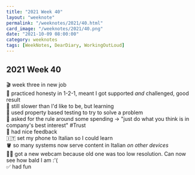 ```yaml
---
title: "2021 Week 40"
layout: "weeknote"
permalink: "/weeknotes/2021/40.html"
card_image: "/weeknotes/2021/40.png"
date: "2021-10-09 08:00:00"
category: weeknotes
tags: [WeekNotes, DearDiary, WorkingOutLoud]
---
```


## 2021 Week 40

🎬 week three in new job <br/>
🤔 practiced honesty in 1-2-1, meant I got supported *and* challenged, good result <br/>
🧠 still slower than I'd like to be, but learning <br/>
🔢 used property based testing to try to solve a problem <br/>
🤯 asked for the rule around some spending -> "just do what you think is in company's best interest" #Trust <br/>
💖 had nice feedback <br/>
🇮🇹 set my phone to Italian so I could learn <br/>
🪣 so many systems now serve content in Italian _on other devices_ <br/>
👨‍🦲 got a new webcam because old one was too low resolution. Can now see how bald I am :'( <br/>
✅ had fun <br/>

